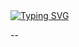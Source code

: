 <a href="https://git.io/typing-svg">
  <img src="https://readme-typing-svg.demolab.com?font=Anton&size=80&pause=1000&color=FF0000&center=true&vCenter=true&width=1000&height=200&lines=༒☾FELICIAN☽༒;VERSION+2025;BY+DEV+꧁༒☾FELICIAN☽༒꧂" alt="Typing SVG" />
</a>

--
